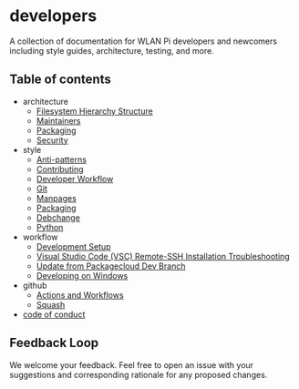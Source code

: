 # developers

A collection of documentation for WLAN Pi developers and newcomers including style guides, architecture, testing, and more.

## Table of contents

* architecture
    - [Filesystem Hierarchy Structure](architecture/FHS.md)
    - [Maintainers](architecture/MAINTAINERS.md)
    - [Packaging](architecture/PACKAGING.md)
    - [Security](architecture/SECURITY.md)
* style
    - [Anti-patterns](style/ANTIPATTERNS.md)
    - [Contributing](style/CONTRIBUTING.md)
    - [Developer Workflow](style/WORKFLOW.md)
    - [Git](style/GIT.md)
    - [Manpages](style/MANPAGES.MD)
    - [Packaging](style/PACKAGING.md)
    - [Debchange](style/DCH.md)
    - [Python](style/PYTHON.md)
* workflow
    - [Development Setup](workflow/development-setup.md)
    - [Visual Studio Code (VSC) Remote-SSH Installation Troubleshooting](workflow/VSC_64bit_kernel_and_32bit_userland.md)
    - [Update from Packagecloud Dev Branch](workflow/update-from-dev.md)
    - [Developing on Windows](workflow/dev-on-windows.md)
* github
    - [Actions and Workflows](github/workflows.md)
    - [Squash](github/squash.md)
* [code of conduct](CODE_OF_CONDUCT.md)

## Feedback Loop

We welcome your feedback. Feel free to open an issue with your suggestions and corresponding rationale for any proposed changes.
